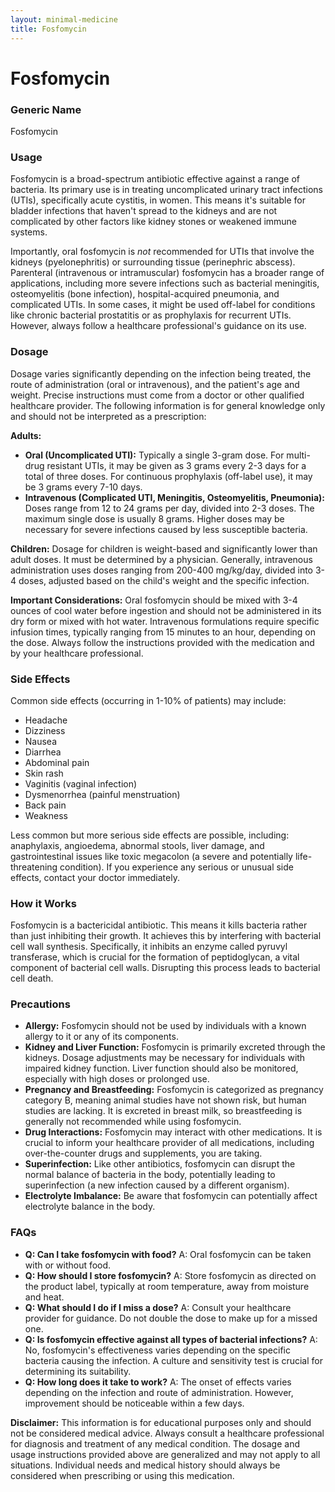 ```yaml
---
layout: minimal-medicine
title: Fosfomycin
---
```


# Fosfomycin
### Generic Name
Fosfomycin

### Usage

Fosfomycin is a broad-spectrum antibiotic effective against a range of bacteria.  Its primary use is in treating uncomplicated urinary tract infections (UTIs), specifically acute cystitis, in women.  This means it's suitable for bladder infections that haven't spread to the kidneys and are not complicated by other factors like kidney stones or weakened immune systems.  

Importantly, oral fosfomycin is *not* recommended for UTIs that involve the kidneys (pyelonephritis) or surrounding tissue (perinephric abscess).  Parenteral (intravenous or intramuscular) fosfomycin has a broader range of applications, including more severe infections such as bacterial meningitis, osteomyelitis (bone infection), hospital-acquired pneumonia, and complicated UTIs.  In some cases, it might be used off-label for conditions like chronic bacterial prostatitis or as prophylaxis for recurrent UTIs.  However, always follow a healthcare professional's guidance on its use.


### Dosage

Dosage varies significantly depending on the infection being treated, the route of administration (oral or intravenous), and the patient's age and weight.  Precise instructions must come from a doctor or other qualified healthcare provider.  The following information is for general knowledge only and should not be interpreted as a prescription:

**Adults:**

* **Oral (Uncomplicated UTI):** Typically a single 3-gram dose.  For multi-drug resistant UTIs,  it may be given as 3 grams every 2-3 days for a total of three doses. For continuous prophylaxis (off-label use),  it may be 3 grams every 7-10 days.
* **Intravenous (Complicated UTI, Meningitis, Osteomyelitis, Pneumonia):**  Doses range from 12 to 24 grams per day, divided into 2-3 doses.  The maximum single dose is usually 8 grams.  Higher doses may be necessary for severe infections caused by less susceptible bacteria.

**Children:**  Dosage for children is weight-based and significantly lower than adult doses.  It must be determined by a physician.  Generally, intravenous administration uses doses ranging from 200-400 mg/kg/day, divided into 3-4 doses,  adjusted based on the child's weight and the specific infection.


**Important Considerations:** Oral fosfomycin should be mixed with 3-4 ounces of cool water before ingestion and should not be administered in its dry form or mixed with hot water.  Intravenous formulations require specific infusion times, typically ranging from 15 minutes to an hour, depending on the dose.  Always follow the instructions provided with the medication and by your healthcare professional.



### Side Effects

Common side effects (occurring in 1-10% of patients) may include:

* Headache
* Dizziness
* Nausea
* Diarrhea
* Abdominal pain
* Skin rash
* Vaginitis (vaginal infection)
* Dysmenorrhea (painful menstruation)
* Back pain
* Weakness

Less common but more serious side effects are possible, including:  anaphylaxis, angioedema, abnormal stools, liver damage, and gastrointestinal issues like toxic megacolon (a severe and potentially life-threatening condition).  If you experience any serious or unusual side effects, contact your doctor immediately.

### How it Works

Fosfomycin is a bactericidal antibiotic.  This means it kills bacteria rather than just inhibiting their growth.  It achieves this by interfering with bacterial cell wall synthesis.  Specifically, it inhibits an enzyme called pyruvyl transferase, which is crucial for the formation of peptidoglycan, a vital component of bacterial cell walls.  Disrupting this process leads to bacterial cell death.


### Precautions

* **Allergy:** Fosfomycin should not be used by individuals with a known allergy to it or any of its components.
* **Kidney and Liver Function:**  Fosfomycin is primarily excreted through the kidneys.  Dosage adjustments may be necessary for individuals with impaired kidney function.  Liver function should also be monitored, especially with high doses or prolonged use.
* **Pregnancy and Breastfeeding:**  Fosfomycin is categorized as pregnancy category B, meaning animal studies have not shown risk, but human studies are lacking.  It is excreted in breast milk, so breastfeeding is generally not recommended while using fosfomycin.
* **Drug Interactions:** Fosfomycin may interact with other medications.  It is crucial to inform your healthcare provider of all medications, including over-the-counter drugs and supplements, you are taking.
* **Superinfection:**  Like other antibiotics, fosfomycin can disrupt the normal balance of bacteria in the body, potentially leading to superinfection (a new infection caused by a different organism).
* **Electrolyte Imbalance:**  Be aware that fosfomycin can potentially affect electrolyte balance in the body.

### FAQs

* **Q: Can I take fosfomycin with food?** A: Oral fosfomycin can be taken with or without food.
* **Q: How should I store fosfomycin?** A: Store fosfomycin as directed on the product label, typically at room temperature, away from moisture and heat.
* **Q: What should I do if I miss a dose?** A:  Consult your healthcare provider for guidance. Do not double the dose to make up for a missed one.
* **Q: Is fosfomycin effective against all types of bacterial infections?** A: No, fosfomycin's effectiveness varies depending on the specific bacteria causing the infection.  A culture and sensitivity test is crucial for determining its suitability.
* **Q: How long does it take to work?** A:  The onset of effects varies depending on the infection and route of administration.  However, improvement should be noticeable within a few days.


**Disclaimer:** This information is for educational purposes only and should not be considered medical advice.  Always consult a healthcare professional for diagnosis and treatment of any medical condition.  The dosage and usage instructions provided above are generalized and may not apply to all situations. Individual needs and medical history should always be considered when prescribing or using this medication.
